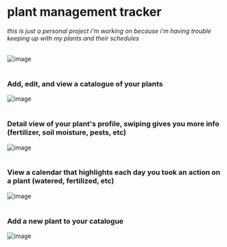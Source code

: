 
# plant management tracker
_this is just a personal project i'm working on because i'm having trouble keeping up with my plants and their schedules_
<br /><br />

![image](https://user-images.githubusercontent.com/19538307/83470022-ff335e80-a435-11ea-9337-4f2e9523b788.png)
<br /><br />

### Add, edit, and view a catalogue of your plants
![image](https://user-images.githubusercontent.com/19538307/83470083-2d18a300-a436-11ea-92e2-a79515694e3d.png)
<br /><br />

### Detail view of your plant's profile, swiping gives you more info (fertilizer, soil moisture, pests, etc)
![image](https://user-images.githubusercontent.com/19538307/83470124-4ae60800-a436-11ea-9419-7c47c891ca6c.png)
<br /><br />

### View a calendar that highlights each day you took an action on a plant (watered, fertilized, etc)
![image](https://user-images.githubusercontent.com/19538307/83470158-63eeb900-a436-11ea-98df-85435114fcff.png)
<br /><br />

### Add a new plant to your catalogue
![image](https://user-images.githubusercontent.com/19538307/83470226-88e32c00-a436-11ea-9cb6-51e97c43d6a4.png)
